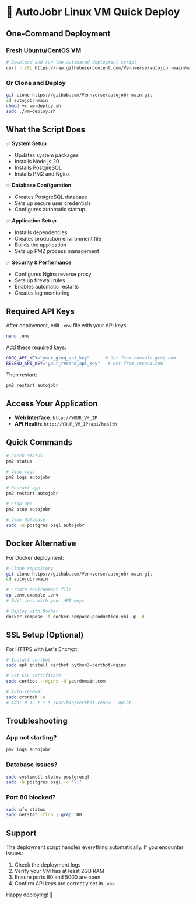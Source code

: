 # 🚀 AutoJobr Linux VM Quick Deploy

## One-Command Deployment

### Fresh Ubuntu/CentOS VM
```bash
# Download and run the automated deployment script
curl -fsSL https://raw.githubusercontent.com/Vennverse/autojobr-main/main/vm-deploy.sh | bash
```

### Or Clone and Deploy
```bash
git clone https://github.com/Vennverse/autojobr-main.git
cd autojobr-main
chmod +x vm-deploy.sh
sudo ./vm-deploy.sh
```

## What the Script Does

✅ **System Setup**
- Updates system packages
- Installs Node.js 20
- Installs PostgreSQL
- Installs PM2 and Nginx

✅ **Database Configuration**
- Creates PostgreSQL database
- Sets up secure user credentials
- Configures automatic startup

✅ **Application Setup**
- Installs dependencies
- Creates production environment file
- Builds the application
- Sets up PM2 process management

✅ **Security & Performance**
- Configures Nginx reverse proxy
- Sets up firewall rules
- Enables automatic restarts
- Creates log monitoring

## Required API Keys

After deployment, edit `.env` file with your API keys:

```bash
nano .env
```

Add these required keys:
```bash
GROQ_API_KEY="your_groq_api_key"      # Get from console.groq.com
RESEND_API_KEY="your_resend_api_key"   # Get from resend.com
```

Then restart:
```bash
pm2 restart autojobr
```

## Access Your Application

- **Web Interface**: `http://YOUR_VM_IP`
- **API Health**: `http://YOUR_VM_IP/api/health`

## Quick Commands

```bash
# Check status
pm2 status

# View logs
pm2 logs autojobr

# Restart app
pm2 restart autojobr

# Stop app
pm2 stop autojobr

# View database
sudo -u postgres psql autojobr
```

## Docker Alternative

For Docker deployment:

```bash
# Clone repository
git clone https://github.com/Vennverse/autojobr-main.git
cd autojobr-main

# Create environment file
cp .env.example .env
# Edit .env with your API keys

# Deploy with Docker
docker-compose -f docker-compose.production.yml up -d
```

## SSL Setup (Optional)

For HTTPS with Let's Encrypt:

```bash
# Install certbot
sudo apt install certbot python3-certbot-nginx

# Get SSL certificate
sudo certbot --nginx -d yourdomain.com

# Auto-renewal
sudo crontab -e
# Add: 0 12 * * * /usr/bin/certbot renew --quiet
```

## Troubleshooting

### App not starting?
```bash
pm2 logs autojobr
```

### Database issues?
```bash
sudo systemctl status postgresql
sudo -u postgres psql -c "\l"
```

### Port 80 blocked?
```bash
sudo ufw status
sudo netstat -tlnp | grep :80
```

## Support

The deployment script handles everything automatically. If you encounter issues:

1. Check the deployment logs
2. Verify your VM has at least 2GB RAM
3. Ensure ports 80 and 5000 are open
4. Confirm API keys are correctly set in `.env`

Happy deploying! 🎉